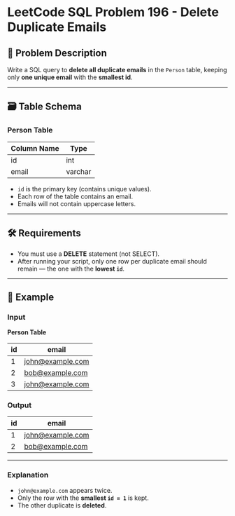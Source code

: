 # LeetCode SQL Problem 196 - Delete Duplicate Emails

## 📘 Problem Description

Write a SQL query to **delete all duplicate emails** in the `Person` table, keeping only **one unique email** with the **smallest id**.

---

## 🗃️ Table Schema

### Person Table

| Column Name | Type    |
|-------------|---------|
| id          | int     |
| email       | varchar |

- `id` is the primary key (contains unique values).
- Each row of the table contains an email.
- Emails will not contain uppercase letters.

---

## 🛠️ Requirements

- You must use a **DELETE** statement (not SELECT).
- After running your script, only one row per duplicate email should remain — the one with the **lowest `id`**.

---

## 🧪 Example

### Input

**Person Table**

| id | email            |
|----|------------------|
| 1  | john@example.com |
| 2  | bob@example.com  |
| 3  | john@example.com |

### Output

| id | email            |
|----|------------------|
| 1  | john@example.com |
| 2  | bob@example.com  |

---

### Explanation

- `john@example.com` appears twice.
- Only the row with the **smallest `id = 1`** is kept.
- The other duplicate is **deleted**.
